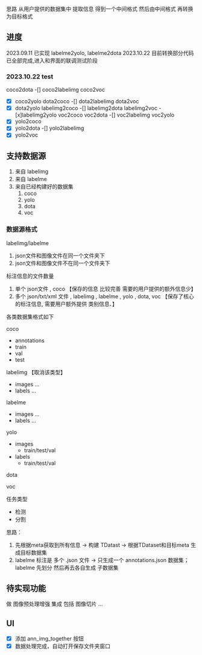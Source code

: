思路
从用户提供的数据集中 提取信息 得到一个中间格式
然后由中间格式 再转换为目标格式

## 进度
2023.09.11 已实现 labelme2yolo, labelme2dota
2023.10.22 目前转换部分代码已全部完成,进入和界面的联调测试阶段

### 2023.10.22 test
coco2dota
-[] coco2labelimg
coco2voc
-[x] coco2yolo
dota2coco
-[] dota2labelimg
dota2voc
-[x] dota2yolo
labelimg2coco
-[] labelimg2dota
labelimg2voc
-[x]labelimg2yolo
voc2coco
voc2dota
-[] voc2labelimg
voc2yolo
-[x] yolo2coco
-[x] yolo2dota
-[] yolo2labelimg
-[x] yolo2voc

## 支持数据源
1. 来自 labelimg 
2. 来自 labelme
3. 来自已经构建好的数据集
    1. coco
    2. yolo
    3. dota
    4. voc

### 数据源格式
labelimg/labelme
1. json文件和图像文件在同一个文件夹下
2. json文件和图像文件不在同一个文件夹下

标注信息的文件数量
1. 单个 json文件 , coco 【保存的信息 比较完善 需要的用户提供的额外信息少】
2. 多个 json/txt/xml 文件 , labelimg , labelme , yolo , dota, voc 【保存了核心的标注信息, 需要用户额外提供 类别信息、】

各类数据集格式如下

coco
- annotations
- train
- val
- test

labelimg 【取消该类型】
- images ...
- labels ...

labelme
- images ...
- labels ...


yolo
- images
  - train/test/val
- labels
  - train/test/val

dota

voc

任务类型
- 检测
- 分割

思路：
1. 先根据meta获取到所有信息 -> 构建 TDatast -> 根据TDataset和目标meta 生成目标数据集
2. labelme 标注是 多个 .json 文件 -> 只生成一个 annotations.json  数据集；
   labelme 先划分 然后再去各自生成 子数据集


## 待实现功能
做 图像预处理增强 集成 包括 图像切片 ...

## UI
-[x] 添加 ann_img_together 按钮 
-[x] 数据处理完成，自动打开保存文件夹窗口
